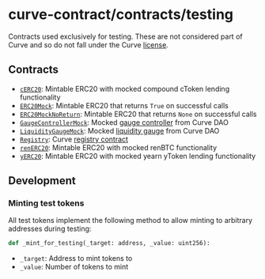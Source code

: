 # curve-contract/contracts/testing

Contracts used exclusively for testing. These are not considered part of Curve and so do not fall under the Curve [license](../../LICENSE).

## Contracts

* [`cERC20`](cERC20.vy): Mintable ERC20 with mocked compound cToken lending functionality
* [`ERC20Mock`](ERC20.vy): Mintable ERC20 that returns `True` on successful calls
* [`ERC20MockNoReturn`](ERC20LP.vy): Mintable ERC20 that returns `None` on successful calls
* [`GaugeControllerMock`](GaugeControllerMock.vy): Mocked [gauge controller](https://github.com/curvefi/curve-dao-contracts/blob/master/contracts/GaugeController.vy) from Curve DAO
* [`LiquidityGaugeMock`](LiquidityGaugeMock.vy): Mocked [liquidity gauge](https://github.com/curvefi/curve-dao-contracts/blob/master/contracts/LiquidityGauge.vy) from Curve DAO
* [`Registry`](Registry.vy): Curve [registry contract](https://github.com/curvefi/curve-pool-registry)
* [`renERC20`](renERC20.vy): Mintable ERC20 with mocked renBTC functionality
* [`yERC20`](yERC20.vy): Mintable ERC20 with mocked yearn yToken lending functionality

## Development

### Minting test tokens

All test tokens implement the following method to allow minting to arbitrary addresses during testing:

```python
def _mint_for_testing(_target: address, _value: uint256):
```

* `_target`: Address to mint tokens to
* `_value`: Number of tokens to mint
